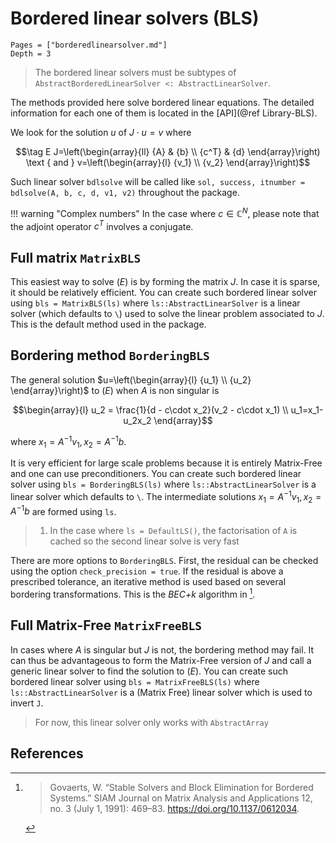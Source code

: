 # Bordered linear solvers (BLS)

```@contents
Pages = ["borderedlinearsolver.md"]
Depth = 3
```

> The bordered linear solvers must be subtypes of `AbstractBorderedLinearSolver <: AbstractLinearSolver`.

The methods provided here solve bordered linear equations. 
The detailed information for each one of them is located in the [API](@ref Library-BLS).

We look for the solution $u$ of $J\cdot u = v$ where

$$\tag E J=\left(\begin{array}{ll}
{A} & {b} \\
{c^T} & {d}
\end{array}\right) \text { and } v=\left(\begin{array}{l}
{v_1} \\
{v_2}
\end{array}\right)$$

Such linear solver `bdlsolve` will be called like `sol, success, itnumber = bdlsolve(A, b, c, d, v1, v2)` throughout the package.

!!! warning "Complex numbers"
    In the case where $c\in\mathbb C^N$, please note that the adjoint operator $c^T$ involves a conjugate.

## Full matrix `MatrixBLS`
This easiest way to solve $(E)$ is by forming the matrix $J$. In case it is sparse, it should be relatively efficient. You can create such bordered linear solver using `bls = MatrixBLS(ls)` where `ls::AbstractLinearSolver` is a linear solver (which defaults to `\`) used to solve the linear problem associated to $J$. This is the default method used in the package. 

## Bordering method `BorderingBLS`

The general solution $u=\left(\begin{array}{l}
{u_1} \\
{u_2}
\end{array}\right)$ to $(E)$ when $A$ is non singular is

$$\begin{array}{l}
u_2 = \frac{1}{d - c\cdot x_2}(v_2 - c\cdot x_1) \\
u_1=x_1-u_2x_2
\end{array}$$

where $x_1=A^{-1}v_1, x_2=A^{-1}b$. 

It is very efficient for large scale problems because it is entirely Matrix-Free and one can use preconditioners. You can create such bordered linear solver using `bls = BorderingBLS(ls)` where `ls::AbstractLinearSolver` is a linear solver which defaults to `\`. The intermediate solutions $x_1=A^{-1}v_1, x_2=A^{-1}b$ are formed using `ls`.

> 1. In the case where `ls = DefaultLS()`, the factorisation of `A` is cached so the second linear solve is very fast

There are more options to `BorderingBLS`. First, the residual can be checked using the option `check_precision = true`. If the residual is above a prescribed tolerance, an iterative method is used based on several bordering transformations. This is the *BEC+k* algorithm in [^Govaerts].

## Full Matrix-Free `MatrixFreeBLS`

In cases where $A$ is singular but $J$ is not, the bordering method may fail. It can thus be advantageous to form the Matrix-Free version of $J$ and call a generic linear solver to find the solution to $(E)$. You can create such bordered linear solver using `bls = MatrixFreeBLS(ls)` where `ls::AbstractLinearSolver` is a (Matrix Free) linear solver which is used to invert `J`.

> For now, this linear solver only works with `AbstractArray`


## References

[^Govaerts]:> Govaerts, W. “Stable Solvers and Block Elimination for Bordered Systems.” SIAM Journal on Matrix Analysis and Applications 12, no. 3 (July 1, 1991): 469–83. https://doi.org/10.1137/0612034.


